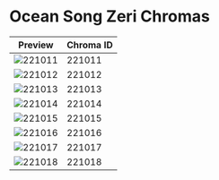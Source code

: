 # Ocean Song Zeri Chromas

| Preview | Chroma ID |
|---------|-----------|
| ![221011](https://raw.communitydragon.org/latest/plugins/rcp-be-lol-game-data/global/default/v1/champion-chroma-images/221/221011.png) | 221011 |
| ![221012](https://raw.communitydragon.org/latest/plugins/rcp-be-lol-game-data/global/default/v1/champion-chroma-images/221/221012.png) | 221012 |
| ![221013](https://raw.communitydragon.org/latest/plugins/rcp-be-lol-game-data/global/default/v1/champion-chroma-images/221/221013.png) | 221013 |
| ![221014](https://raw.communitydragon.org/latest/plugins/rcp-be-lol-game-data/global/default/v1/champion-chroma-images/221/221014.png) | 221014 |
| ![221015](https://raw.communitydragon.org/latest/plugins/rcp-be-lol-game-data/global/default/v1/champion-chroma-images/221/221015.png) | 221015 |
| ![221016](https://raw.communitydragon.org/latest/plugins/rcp-be-lol-game-data/global/default/v1/champion-chroma-images/221/221016.png) | 221016 |
| ![221017](https://raw.communitydragon.org/latest/plugins/rcp-be-lol-game-data/global/default/v1/champion-chroma-images/221/221017.png) | 221017 |
| ![221018](https://raw.communitydragon.org/latest/plugins/rcp-be-lol-game-data/global/default/v1/champion-chroma-images/221/221018.png) | 221018 |